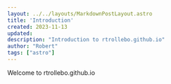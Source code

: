 ```yaml
---
layout: ../../layouts/MarkdownPostLayout.astro
title: 'Introduction'
created: 2023-11-13
updated: 
description: "Introduction to rtrollebo.github.io"
author: "Robert"
tags: ["astro"]
---
```


Welcome to rtrollebo.github.io